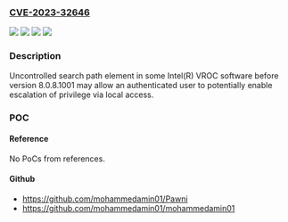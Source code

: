 ### [CVE-2023-32646](https://cve.mitre.org/cgi-bin/cvename.cgi?name=CVE-2023-32646)
![](https://img.shields.io/static/v1?label=Product&message=Intel(R)%20VROC%20software&color=blue)
![](https://img.shields.io/static/v1?label=Version&message=%3D%20before%20version%208.0.8.1001%20&color=brighgreen)
![](https://img.shields.io/static/v1?label=Vulnerability&message=Uncontrolled%20search%20path%20element&color=brighgreen)
![](https://img.shields.io/static/v1?label=Vulnerability&message=escalation%20of%20privilege&color=brighgreen)

### Description

Uncontrolled search path element in some Intel(R) VROC software before version 8.0.8.1001 may allow an authenticated user to potentially enable escalation of privilege via local access.

### POC

#### Reference
No PoCs from references.

#### Github
- https://github.com/mohammedamin01/Pawni
- https://github.com/mohammedamin01/mohammedamin01

